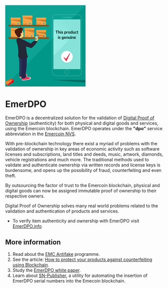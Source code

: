 <div style="overflow:hidden;"><img style="float:left;" src="EmerDPO_1.png" alt="EmerDPO" width="256"></div>

# EmerDPO
EmerDPO is a decentralized solution for the validation of [Digital Proof of
Ownership](https://en.wikipedia.org/wiki/Digital_proof_of_ownership) (authenticity)
for both physical and digital goods and services, using the Emercoin blockchain. EmerDPO operates under the
**"dpo"** service abbreviation in the [Emercoin NVS](../Emercoin_NVS).

With pre-blockchain technology there exist a myriad of problems with the validation of
ownership in key areas of economic activity such as software licenses
and subscriptions, land titles and deeds, music, artwork, diamonds,
vehicle registrations and much more. The traditional methods used to
validate and authenticate ownership via written records and license keys
is burdensome, and opens up the possibility of fraud, counterfeiting and
even theft.

By outsourcing the factor of trust to the Emercoin blockchain, physical
and digital goods can now be assigned immutable proof of ownership to
their respective owners.

Digital Proof of Ownership solves many real world problems related to
the validation and authentication of products and services.

-   To verify item authenticity and ownership with EmerDPO visit
    [EmerDPO.info](https://EmerDPO.info)

More information
----------------

1.  Read about the [EMC Antifake](The_EmerDPO_Antifake_Programme) programme.
2.  See the article: [How to protect your products against
    counterfeiting using
    Blockchain](https://medium.com/@emer.tech/how-to-protect-your-products-against-counterfeiting-using-blockchain-78b4f5096324).
3.  Study the [EmerDPO white
    paper](http://emercoin.com/content/EmerDPO.pdf).
4.  Learn about [SN-Publisher](EmerDPO_SN-Publisher), a utility for
    automating the insertion of EmerDPO serial numbers into the
    Emecoin blockchain.


